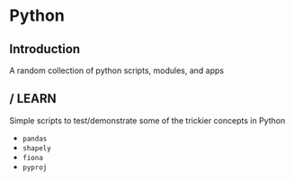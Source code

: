 Python
=========



Introduction
------------
A random collection of python scripts, modules, and apps

/ LEARN
---------
Simple scripts to test/demonstrate some of the trickier concepts in Python
- ``pandas``
- ``shapely``
- ``fiona``
- ``pyproj``

